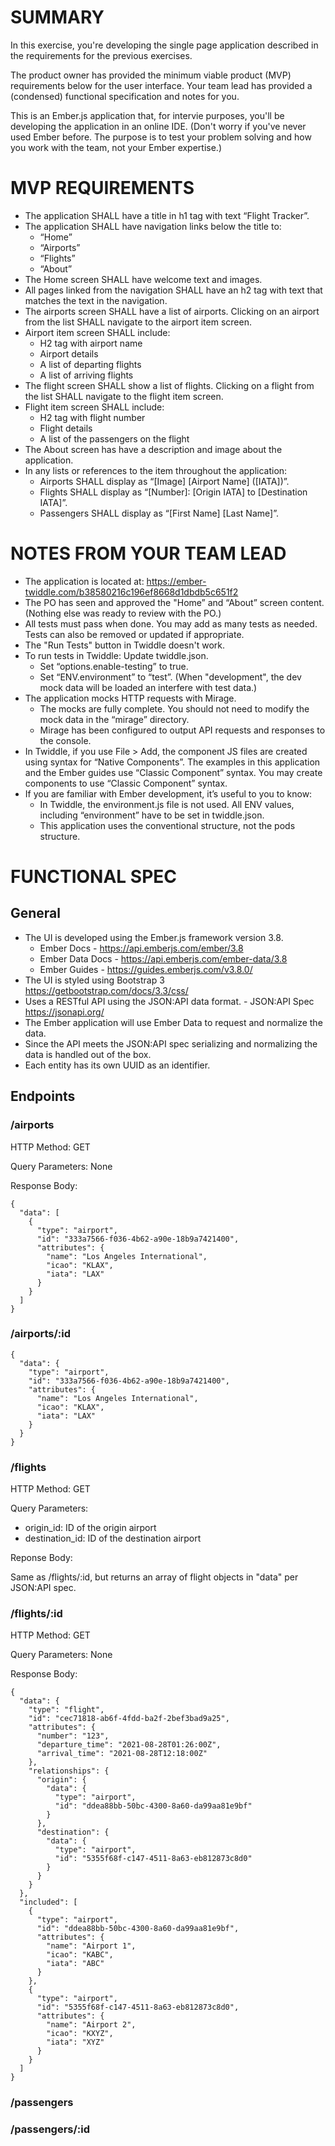 # SUMMARY

In this exercise, you're developing the single page application described in the requirements for the previous exercises.

The product owner has provided the minimum viable product (MVP) requirements below for the user interface. 
Your team lead has provided a (condensed) functional specification and notes for you.

This is an Ember.js application that, for intervie purposes, you'll be developing the application in an online IDE. 
(Don't worry if you've never used Ember before. The purpose is to test your problem solving 
and how you work with the team, not your Ember expertise.)

# MVP REQUIREMENTS

 * The application SHALL have a title in h1 tag with text “Flight Tracker”. 
 *  The application SHALL have navigation links below the title to: 
    * “Home” 
    * “Airports”  
    * “Flights” 
    * “About” 
 * The Home screen SHALL have welcome text and images. 
 * All pages linked from the navigation SHALL have an h2 tag with text that matches the text in the navigation.  
 * The airports screen SHALL have a list of airports.
   Clicking on an airport from the list SHALL navigate to the airport item screen. 
 * Airport item screen SHALL include: 
   * H2 tag with airport name 
   * Airport details 
   * A list of departing flights 
   * A list of arriving flights 
 * The flight screen SHALL show a list of flights. 
   Clicking on a flight from the list SHALL navigate to the flight item screen.  
 * Flight item screen SHALL include: 
   * H2 tag with flight number 
   * Flight details 
   * A list of the passengers on the flight 
 * The About screen has have a description and image about the application. 
 * In any lists or references to the item throughout the application: 
   * Airports SHALL display as “[Image] [Airport Name] ([IATA])”. 
   * Flights SHALL display as “[Number]: [Origin IATA] to [Destination IATA]”. 
   * Passengers SHALL display as “[First Name] [Last Name]”. 

# NOTES FROM YOUR TEAM LEAD
 * The application is located at: https://ember-twiddle.com/b38580216c196ef8668d1dbdb5c651f2
 * The PO has seen and approved the "Home” and “About” screen content. (Nothing else was ready to review with the PO.) 
 * All tests must pass when done. You may add as many tests as needed. Tests can also be removed or updated if appropriate.
 * The "Run Tests" button in Twiddle doesn't work.
 * To run tests in Twiddle: Update twiddle.json.  
   * Set “options.enable-testing” to true. 
   * Set “ENV.environment” to “test”. (When "development", the dev mock data will be loaded an interfere with test data.)
 * The application mocks HTTP requests with Mirage.  
   * The mocks are fully complete. You should not need to modify the mock data in the “mirage” directory.  
   * Mirage has been configured to output API requests and responses to the console. 
 * In Twiddle, if you use File > Add, the component JS files are created using syntax for “Native Components”. 
   The examples in this application and the Ember guides use “Classic Component” syntax. You may create components to use “Classic Component” syntax. 
 * If you are familiar with Ember development, it’s useful to you to know: 
   * In Twiddle, the environment.js file is not used. All ENV values, including “environment” have to be set in twiddle.json. 
   * This application uses the conventional structure, not the pods structure. 

# FUNCTIONAL SPEC

## General

 * The UI is developed using the Ember.js framework version 3.8. 
   * Ember Docs - https://api.emberjs.com/ember/3.8 
   * Ember Data Docs - https://api.emberjs.com/ember-data/3.8 
   * Ember Guides - https://guides.emberjs.com/v3.8.0/ 
 * The UI is styled using Bootstrap 3 https://getbootstrap.com/docs/3.3/css/ 
 * Uses a RESTful API using the JSON:API data format. - JSON:API Spec https://jsonapi.org/ 
 * The Ember application will use Ember Data to request and normalize the data.  
 * Since the API meets the JSON:API spec serializing and normalizing the data is handled out of the box. 
 * Each entity has its own UUID as an identifier.


## Endpoints

### /airports

HTTP Method: GET

Query Parameters: None

Response Body:

```
{
  "data": [
    {
      "type": "airport",
      "id": "333a7566-f036-4b62-a90e-18b9a7421400",
      "attributes": {
        "name": "Los Angeles International",
        "icao": "KLAX",
        "iata": "LAX"
      }
    }
  ]
}
```


### /airports/:id

```
{
  "data": {
    "type": "airport",
    "id": "333a7566-f036-4b62-a90e-18b9a7421400",
    "attributes": {
      "name": "Los Angeles International",
      "icao": "KLAX",
      "iata": "LAX"
    }
  }
}
```

### /flights

HTTP Method: GET

Query Parameters: 

* origin_id: ID of the origin airport
* destination_id: ID of the destination airport

Reponse Body:

Same as /flights/:id, but returns an array of flight objects in "data" per JSON:API spec.

### /flights/:id

HTTP Method: GET

Query Parameters: None

Response Body:

```
{
  "data": {
    "type": "flight",
    "id": "cec71818-ab6f-4fdd-ba2f-2bef3bad9a25",
    "attributes": {
      "number": "123",
      "departure_time": "2021-08-28T01:26:00Z",
      "arrival_time": "2021-08-28T12:18:00Z"
    },
    "relationships": {
      "origin": {
        "data": {
          "type": "airport",
          "id": "ddea88bb-50bc-4300-8a60-da99aa81e9bf"
        }
      },
      "destination": {
        "data": {
          "type": "airport",
          "id": "5355f68f-c147-4511-8a63-eb812873c8d0"
        }
      }
    }
  },
  "included": [
    {
      "type": "airport",
      "id": "ddea88bb-50bc-4300-8a60-da99aa81e9bf",
      "attributes": {
        "name": "Airport 1",
        "icao": "KABC",
        "iata": "ABC"
      }
    },
    {
      "type": "airport",
      "id": "5355f68f-c147-4511-8a63-eb812873c8d0",
      "attributes": {
        "name": "Airport 2",
        "icao": "KXYZ",
        "iata": "XYZ"
      }
    }
  ]
}
```

### /passengers

### /passengers/:id


